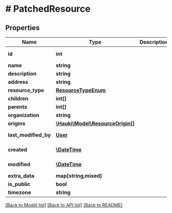 # # PatchedResource

## Properties

Name | Type | Description | Notes
------------ | ------------- | ------------- | -------------
**id** | **int** |  | [optional] [readonly]
**name** | **string** |  | [optional]
**description** | **string** |  | [optional]
**address** | **string** |  | [optional]
**resource_type** | [**ResourceTypeEnum**](ResourceTypeEnum.md) |  | [optional]
**children** | **int[]** |  | [optional]
**parents** | **int[]** |  | [optional]
**organization** | **string** |  | [optional]
**origins** | [**\Hauki\Model\ResourceOrigin[]**](ResourceOrigin.md) |  | [optional]
**last_modified_by** | [**User**](User.md) |  | [optional] [readonly]
**created** | [**\DateTime**](\DateTime.md) |  | [optional] [readonly]
**modified** | [**\DateTime**](\DateTime.md) |  | [optional] [readonly]
**extra_data** | **map[string,mixed]** |  | [optional]
**is_public** | **bool** |  | [optional]
**timezone** | **string** |  | [optional]

[[Back to Model list]](../../README.md#models) [[Back to API list]](../../README.md#endpoints) [[Back to README]](../../README.md)
